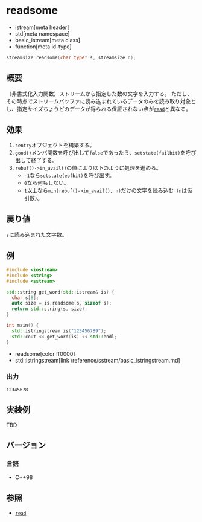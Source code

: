 # readsome
* istream[meta header]
* std[meta namespace]
* basic_istream[meta class]
* function[meta id-type]

```cpp
streamsize readsome(char_type* s, streamsize n);
```

## 概要

（非書式化入力関数）ストリームから指定した数の文字を入力する。
ただし、その時点でストリームバッファに読み込まれているデータのみを読み取り対象とし、指定サイズちょうどのデータが得られる保証されない点が[`read`](read.md)と異なる。

## 効果
1. `sentry`オブジェクトを構築する。
1. `good()`メンバ関数を呼び出して`false`であったら、`setstate(failbit)`を呼び出して終了する。
1. `rebuf()->in_avail()`の値により以下のように処理を進める。
    - `-1`なら`setstate(eofbit)`を呼び出す。
    - `0`なら何もしない。
    - `1`以上なら`min(rebuf()->in_avail(), n)`だけの文字を読み込む（`n`は仮引数）。

## 戻り値
`s`に読み込まれた文字数。

## 例
```cpp example
#include <iostream>
#include <string>
#include <sstream>

std::string get_word(std::istream& is) {
  char s[8];
  auto size = is.readsome(s, sizeof s);
  return std::string(s, size);
}

int main() {
  std::istringstream is("123456789");
  std::cout << get_word(is) << std::endl;
}
```
* readsome[color ff0000]
* std::istringstream[link /reference/sstream/basic_istringstream.md]

### 出力
```
12345678
```

## 実装例
TBD

## バージョン
### 言語
- C++98

## 参照
- [`read`](read.md)
